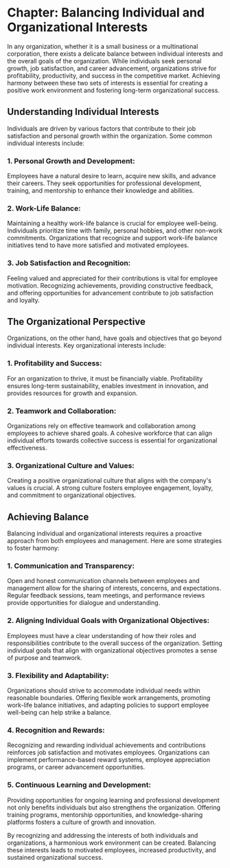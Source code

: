 Chapter: Balancing Individual and Organizational Interests
==========================================================

In any organization, whether it is a small business or a multinational corporation, there exists a delicate balance between individual interests and the overall goals of the organization. While individuals seek personal growth, job satisfaction, and career advancement, organizations strive for profitability, productivity, and success in the competitive market. Achieving harmony between these two sets of interests is essential for creating a positive work environment and fostering long-term organizational success.

Understanding Individual Interests
----------------------------------

Individuals are driven by various factors that contribute to their job satisfaction and personal growth within the organization. Some common individual interests include:

### 1. Personal Growth and Development:

Employees have a natural desire to learn, acquire new skills, and advance their careers. They seek opportunities for professional development, training, and mentorship to enhance their knowledge and abilities.

### 2. Work-Life Balance:

Maintaining a healthy work-life balance is crucial for employee well-being. Individuals prioritize time with family, personal hobbies, and other non-work commitments. Organizations that recognize and support work-life balance initiatives tend to have more satisfied and motivated employees.

### 3. Job Satisfaction and Recognition:

Feeling valued and appreciated for their contributions is vital for employee motivation. Recognizing achievements, providing constructive feedback, and offering opportunities for advancement contribute to job satisfaction and loyalty.

The Organizational Perspective
------------------------------

Organizations, on the other hand, have goals and objectives that go beyond individual interests. Key organizational interests include:

### 1. Profitability and Success:

For an organization to thrive, it must be financially viable. Profitability ensures long-term sustainability, enables investment in innovation, and provides resources for growth and expansion.

### 2. Teamwork and Collaboration:

Organizations rely on effective teamwork and collaboration among employees to achieve shared goals. A cohesive workforce that can align individual efforts towards collective success is essential for organizational effectiveness.

### 3. Organizational Culture and Values:

Creating a positive organizational culture that aligns with the company's values is crucial. A strong culture fosters employee engagement, loyalty, and commitment to organizational objectives.

Achieving Balance
-----------------

Balancing individual and organizational interests requires a proactive approach from both employees and management. Here are some strategies to foster harmony:

### 1. Communication and Transparency:

Open and honest communication channels between employees and management allow for the sharing of interests, concerns, and expectations. Regular feedback sessions, team meetings, and performance reviews provide opportunities for dialogue and understanding.

### 2. Aligning Individual Goals with Organizational Objectives:

Employees must have a clear understanding of how their roles and responsibilities contribute to the overall success of the organization. Setting individual goals that align with organizational objectives promotes a sense of purpose and teamwork.

### 3. Flexibility and Adaptability:

Organizations should strive to accommodate individual needs within reasonable boundaries. Offering flexible work arrangements, promoting work-life balance initiatives, and adapting policies to support employee well-being can help strike a balance.

### 4. Recognition and Rewards:

Recognizing and rewarding individual achievements and contributions reinforces job satisfaction and motivates employees. Organizations can implement performance-based reward systems, employee appreciation programs, or career advancement opportunities.

### 5. Continuous Learning and Development:

Providing opportunities for ongoing learning and professional development not only benefits individuals but also strengthens the organization. Offering training programs, mentorship opportunities, and knowledge-sharing platforms fosters a culture of growth and innovation.

By recognizing and addressing the interests of both individuals and organizations, a harmonious work environment can be created. Balancing these interests leads to motivated employees, increased productivity, and sustained organizational success.
